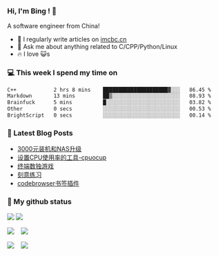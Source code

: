 ### Hi, I'm Bing ! 👋

A software engineer from China!

- 📝 I regularly write articles on [imcbc.cn](https://imcbc.cn)
- 💬 Ask me about anything related to C/CPP/Python/Linux
- 🔥 I love 😺s

### 💻 This week I spend my time on
<!--START_SECTION:waka-->

```txt
C++            2 hrs 8 mins    █████████████████████▓░░░   86.45 %
Markdown       13 mins         ██▒░░░░░░░░░░░░░░░░░░░░░░   08.93 %
Brainfuck      5 mins          █░░░░░░░░░░░░░░░░░░░░░░░░   03.82 %
Other          0 secs          ░░░░░░░░░░░░░░░░░░░░░░░░░   00.53 %
BrightScript   0 secs          ░░░░░░░░░░░░░░░░░░░░░░░░░   00.14 %
```

<!--END_SECTION:waka-->

### 📔 Latest Blog Posts
<!-- BLOG-POST-LIST:START -->
- [3000元装机和NAS升级](https://imcbc.cn/202307/3k-diypc-nasup/)
- [设置CPU使用率的工具-cpuocup](https://imcbc.cn/202305/cpuocup/)
- [终端数独游戏](https://imcbc.cn/202303/terminal-sudoku/)
- [刻意练习](https://imcbc.cn/202302/deliberate-practice/)
- [codebrowser书签插件](https://imcbc.cn/202302/codebrowser-bookmark-script/)
<!-- BLOG-POST-LIST:END -->

### 🌟 My github status

![](https://github-profile-trophy.vercel.app/?username=caibingcheng&row=1&column=6&margin-w=8)
![](http://github-profile-summary-cards.vercel.app/api/cards/profile-details?username=caibingcheng&theme=github) 

![](http://github-profile-summary-cards.vercel.app/api/cards/repos-per-language?username=caibingcheng&theme=github&exclude=html,css) &nbsp;&nbsp; ![](http://github-profile-summary-cards.vercel.app/api/cards/most-commit-language?username=caibingcheng&theme=github&exclude=html,css) 

![](http://github-profile-summary-cards.vercel.app/api/cards/productive-time?username=caibingcheng&theme=github&utcOffset=8) &nbsp;&nbsp; ![](http://github-profile-summary-cards.vercel.app/api/cards/stats?username=caibingcheng&theme=github) 
